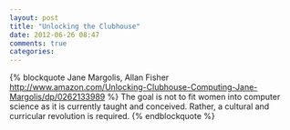 ```yaml
---
layout: post
title: "Unlocking the Clubhouse"
date: 2012-06-26 08:47
comments: true
categories: 
---
```


{% blockquote Jane Margolis, Allan Fisher http://www.amazon.com/Unlocking-Clubhouse-Computing-Jane-Margolis/dp/0262133989 %}
The goal is not to fit women into computer science as it is currently taught and conceived. Rather, a cultural and curricular revolution is required.
{% endblockquote %}